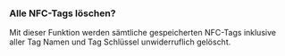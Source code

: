 ﻿### Alle NFC-Tags löschen?

Mit dieser Funktion werden sämtliche gespeicherten NFC-Tags inklusive aller Tag Namen und Tag Schlüssel unwiderruflich gelöscht.



